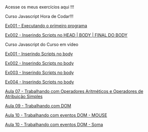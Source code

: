 Acesse os meus exercícios aqui !!!

Curso Javascript Hora de Codar!!!

<a href="https://kbrallll.github.io/javascript/javascript-codar/ex001/index.html">Ex001 - Executando o primeiro programa</a>

<a href="https://kbrallll.github.io/javascript/javascript-codar/ex002/index.html">Ex002 - Inserindo Scripts no HEAD | BODY | FINAL DO BODY </a>

Curso Javascript do Curso em vídeo

<a href="https://kbrallll.github.io/javascript/javascript-video/aula04/ex001.html">Ex001 - Inserindo Scripts no body </a>

<a href="https://kbrallll.github.io/javascript/javascript-video/aula06/ex002.html">Ex002 - Inserindo Scripts no body </a>

<a href="https://kbrallll.github.io/javascript/javascript-video/aula06/ex003.html">Ex003 - Inserindo Scripts no body </a>

<a href="https://kbrallll.github.io/javascript/javascript-video/aula06/ex004.html">Ex004 - Inserindo Scripts no body </a>

<a href="https://kbrallll.github.io/javascript/javascript-video/aula07/ex001.html">Aula 07 - Trabalhando com Operadores Aritméticos e Operadores de Atribuição Simples </a>

<a href="https://kbrallll.github.io/javascript/javascript-video/aula09/ex001.html">Aula 09 - Trabalhando com DOM </a>

<a href="https://kbrallll.github.io/javascript/javascript-video/aula10/ex001.html">Aula 10 - Trabalhando com eventos DOM - MOUSE </a>

<a href="https://kbrallll.github.io/javascript/javascript-video/aula10/ex002.html">Aula 10 - Trabalhando com eventos DOM - Soma </a>


